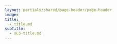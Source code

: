 ```yaml
---
layout: partials/shared/page-header/page-header
image:
title:
  - title.md
subTitle:
  - sub-title.md
---
```

